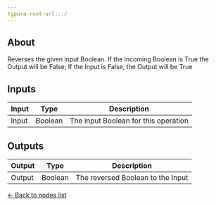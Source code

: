 ```yaml
---
typora-root-url:../
---
```


## About
Reverses the given input Boolean. If the incoming Boolean is True the Output will be False; If the Input is False, the Output will be True 

## Inputs
Input | Type | Description
------------ | ------|-------
Input | Boolean | The input Boolean for this operation


## Outputs
Output | Type| Description
------------ | -------|------
Output | Boolean | The reversed Boolean to the Input

[<- Back to nodes list](Nodes)
